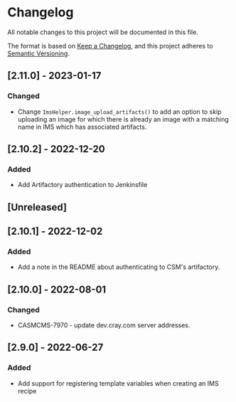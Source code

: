 # Changelog

All notable changes to this project will be documented in this file.

The format is based on [Keep a Changelog](https://keepachangelog.com/en/1.0.0/),
and this project adheres to [Semantic Versioning](https://semver.org/spec/v2.0.0.html).

## [2.11.0] - 2023-01-17
### Changed
- Change `ImsHelper.image_upload_artifacts()` to add an option to skip 
  uploading an image for which there is already an image with a matching 
  name in IMS which has associated artifacts.

## [2.10.2] - 2022-12-20
### Added
- Add Artifactory authentication to Jenkinsfile

## [Unreleased]

## [2.10.1] - 2022-12-02
### Added
- Add a note in the README about authenticating to CSM's artifactory.

## [2.10.0] - 2022-08-01
### Changed
- CASMCMS-7970 - update dev.cray.com server addresses.

## [2.9.0] - 2022-06-27

### Added
- Add support for registering template variables when creating an IMS recipe
